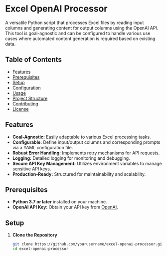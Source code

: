 # Excel OpenAI Processor

A versatile Python script that processes Excel files by reading input columns and generating content for output columns using the OpenAI API. This tool is goal-agnostic and can be configured to handle various use cases where automated content generation is required based on existing data.

## Table of Contents

- [Features](#features)
- [Prerequisites](#prerequisites)
- [Setup](#setup)
- [Configuration](#configuration)
- [Usage](#usage)
- [Project Structure](#project-structure)
- [Contributing](#contributing)
- [License](#license)

## Features

- **Goal-Agnostic:** Easily adaptable to various Excel processing tasks.
- **Configurable:** Define input/output columns and corresponding prompts via a YAML configuration file.
- **Robust Error Handling:** Implements retry mechanisms for API requests.
- **Logging:** Detailed logging for monitoring and debugging.
- **Secure API Key Management:** Utilizes environment variables to manage sensitive API keys.
- **Production-Ready:** Structured for maintainability and scalability.

## Prerequisites

- **Python 3.7 or later** installed on your machine.
- **OpenAI API Key:** Obtain your API key from [OpenAI](https://platform.openai.com/account/api-keys).

## Setup

1. **Clone the Repository**

   ```bash
   git clone https://github.com/yourusername/excel-openai-processor.git
   cd excel-openai-processor
